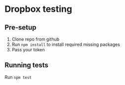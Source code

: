 # Dropbox testing

## Pre-setup

1. Clone repo from github
2. Run `npm install` to install required missing packages
3. Pass your token

## Running tests

Run `npm test`

